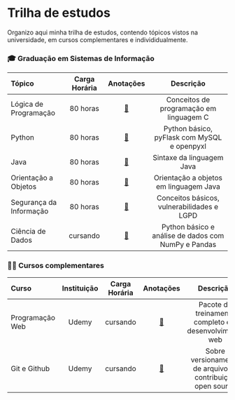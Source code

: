 # Trilha de estudos

Organizo aqui minha trilha de estudos, contendo tópicos vistos na universidade, em cursos complementares e individidualmente.

### 🎓 Graduação em Sistemas de Informação 

Tópico | Carga Horária | Anotações | Descrição
:-- | :--: | :--: | :--:
Lógica de Programação | 80 horas | [📝](https://notion.so) | Conceitos de programação em linguagem C
Python | 80 horas | [📝](https://notion.so) | Python básico, pyFlask com MySQL e openpyxl
Java | 80 horas | [📝](https://notion.so) | Sintaxe da linguagem Java
Orientação a Objetos | 80 horas | [📝](https://notion.so) | Orientação a objetos em linguagem Java
Segurança da Informação | 80 horas | [📝](https://notion.so) | Conceitos básicos, vulnerabilidades e LGPD
Ciência de Dados | cursando | [📝](https://notion.so) | Python básico e análise de dados com NumPy e Pandas

### 👨‍💻 Cursos complementares

Curso | Instituição | Carga Horária | Anotações | Descrição
:-- | :--: | :--: | :--: | :--:
Programação Web | Udemy | cursando | [📝](https://shaded-ease-72a.notion.site/Udemy-Web-Dev-ea2100da09b04c2d816b67f2b413ec38) | Pacote de treinamento completo em desenvolvimento web 
Git e Github | Udemy | cursando | [📝](https://shaded-ease-72a.notion.site/Git-e-Github-bfa504109d1e40cabc24604727dcac17) | Sobre versionamento de arquivos e contribuição open source
